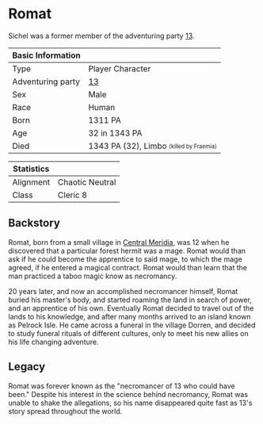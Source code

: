# Romat

Sichel was a former member of the adventuring party [13](13.md).

| Basic Information | |
| - | - |
| Type | Player Character |
| Adventuring party | [13](13.md) |
| Sex | Male |
| Race | Human |
| Born | 1311 PA |
| Age | 32 in 1343 PA |
| Died | 1343 PA (32), Limbo <sub><sup>(killed by Fraemia)</sup></sub> |

| Statistics | |
| - | - |
| Alignment | Chaotic Neutral |
| Class | Cleric 8 |

## Backstory

Romat, born from a small village in [Central Meridia](../../Locations/Land/meridia.md#central-meridia), was 12 when he discovered that a particular forest hermit was a mage. Romat would than ask if he could become the apprentice to said mage, to which the mage agreed, if he entered a magical contract. Romat would than learn that the man practiced a taboo magic know as necromancy.

20 years later, and now an accomplished necromancer himself, Romat buried his master's body, and started roaming the land in search of power, and an apprentice of his own. Eventually Romat decided to travel out of the lands to his knowledge, and after many months arrived to an island known as Pelrock Isle. He came across a funeral in the village Dorren, and decided to study funeral rituals of different cultures, only to meet his new allies on his life changing adventure.

## Legacy

Romat was forever known as the "necromancer of 13 who could have been." Despite his interest in the science behind necromancy, Romat was unable to shake the allegations, so his name disappeared quite fast as 13's story spread throughout the world.
